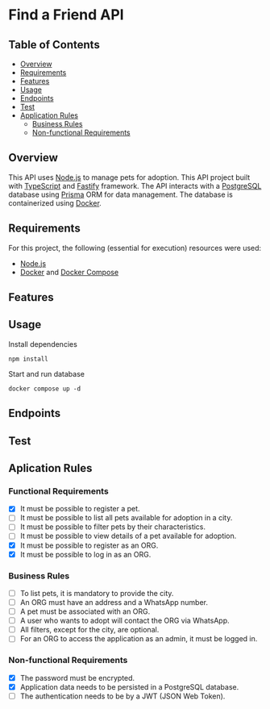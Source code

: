 # Find a Friend API

## Table of Contents
- [Overview](#overview)
- [Requirements](#requirements)
- [Features](#features)
- [Usage](#usage)
- [Endpoints](#endpoints)
- [Test](#test)
- [Application Rules](#aplication-rules)
    - [Business Rules](#business-rules)
    - [Non-functional Requirements](#non-functional-requirements)

## Overview

This API uses [Node.js](https://nodejs.org/) to manage pets for adoption. This API project built with [TypeScript](https://www.typescriptlang.org/) and [Fastify](https://fastify.dev/) framework. The API interacts with a [PostgreSQL](https://www.postgresql.org/) database using [Prisma](https://www.prisma.io/) ORM for data management. The database is containerized using [Docker](https://www.docker.com/).

## Requirements

For this project, the following (essential for execution) resources were used:
 - [Node.js](https://nodejs.org/)
 - [Docker](https://www.docker.com/) and [Docker Compose](https://docs.docker.com/compose/)

## Features

## Usage

Install dependencies
```
npm install
```

Start and run database
```
docker compose up -d
```

## Endpoints

## Test

## Aplication Rules

### Functional Requirements

- [x] It must be possible to register a pet.
- [ ] It must be possible to list all pets available for adoption in a city.
- [ ] It must be possible to filter pets by their characteristics.
- [ ] It must be possible to view details of a pet available for adoption.
- [x] It must be possible to register as an ORG.
- [x] It must be possible to log in as an ORG.

### Business Rules

- [ ] To list pets, it is mandatory to provide the city.
- [ ] An ORG must have an address and a WhatsApp number.
- [ ] A pet must be associated with an ORG.
- [ ] A user who wants to adopt will contact the ORG via WhatsApp.
- [ ] All filters, except for the city, are optional.
- [ ] For an ORG to access the application as an admin, it must be logged in.

### Non-functional Requirements

- [x] The password must be encrypted.
- [x] Application data needs to be persisted in a PostgreSQL database.
- [ ] The authentication needs to be by a JWT (JSON Web Token).
